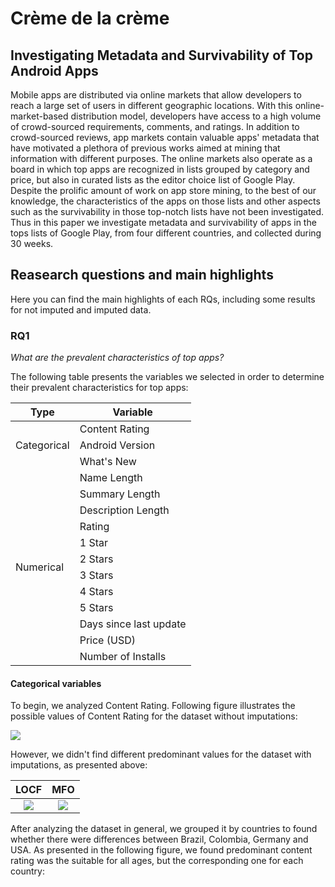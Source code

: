 # Crème de la crème
## Investigating Metadata and Survivability of Top Android Apps 

Mobile apps are distributed via online markets that allow developers to reach a large set of users in different geographic locations. With this online-market-based distribution model, developers have access to a high volume  of crowd-sourced requirements, comments, and ratings. In addition to crowd-sourced reviews, app markets contain valuable apps' metadata that have motivated a plethora of previous works  aimed at mining that information with different purposes. The online markets also operate as a board in which top apps are recognized in lists grouped by category and price, but also in curated lists as the editor choice list of Google Play. Despite the prolific amount of work on app store mining, to the best of our knowledge, the characteristics of the apps on those lists and other aspects such as the survivability in those top-notch lists have not been investigated. Thus in this paper we investigate metadata and survivability of apps in the tops lists of Google Play, from four different countries, and collected during 30 weeks. 


## Reasearch questions and main highlights 
Here you can find the main highlights of each RQs, including some results for not imputed and imputed data.

### RQ1  
_What are the prevalent characteristics of top apps?_

The following table presents the variables we selected in order to determine their prevalent characteristics for top apps:   
  <table>
  <thead>
    <th>Type</th>
    <th>Variable</th>
  </thead>
  <tbody>
    <tr><td rowspan="3">Categorical</td><td>Content Rating</td></tr>
    <tr><td>Android Version</td></tr>
    <tr><td>What's New</td></tr>
    <tr><td rowspan="12">Numerical</td><td>Name Length</td></tr>
    <tr><td>Summary Length</td></tr>
    <tr><td>Description Length</td></tr>
    <tr><td>Rating</td></tr>
    <tr><td>1 Star</td></tr>
    <tr><td>2 Stars</td></tr>
    <tr><td>3 Stars</td></tr>
    <tr><td>4 Stars</td></tr>
    <tr><td>5 Stars</td></tr>
    <tr><td>Days since last update</td></tr>
    <tr><td>Price (USD)</td></tr>
    <td>Number of Installs</td></tr>
  </tbody>
</table>

#### Categorical variables

To begin, we analyzed Content Rating. Following figure illustrates the possible values of Content Rating for the dataset without imputations:

![](/images/content_rating.png)  

However, we didn't find different predominant values for the dataset with imputations, as presented above:

 LOCF  | MFO 
:-------------------------:|:-------------------------:
![](/images/content_rating_locf.png) |![](/images/content_rating_mfo.png)

After analyzing the dataset in general, we grouped it by countries to found whether there were differences between Brazil, Colombia, Germany and USA. As presented in the following figure, we found predominant content rating was the suitable for all ages, but the corresponding one for each country:

<script src="https://cdn.plot.ly/plotly-latest.min.js"></script>
<div id="33e79995-a3f0-4756-8d03-2cbcf2ad3c4e" class="plotly-graph-div" style="height:100%; width:100%;"></div>
<script type="text/javascript">
           window.PLOTLYENV=window.PLOTLYENV || {};
           if (document.getElementById("33e79995-a3f0-4756-8d03-2cbcf2ad3c4e")) {
                    Plotly.newPlot(
                        '33e79995-a3f0-4756-8d03-2cbcf2ad3c4e',
                        [{"name": "('editorChoice', 'br')", "orientation": "h", "type": "bar", "x": [1099, 118, 58, 29], "y": ["All ages", "Rated 12+", "Rated 14+", "Rated 16+"]}, {"name": "('editorChoice', 'co')", "orientation": "h", "type": "bar", "x": [976, 164, 13], "y": ["Everyone", "Teen", "Everyone 10+"]}, {"name": "('editorChoice', 'de')", "orientation": "h", "type": "bar", "x": [1047, 152, 90], "y": ["USK: All ages", "USK: Ages 12+", "USK: Ages 16+"]}, {"name": "('editorChoice', 'us')", "orientation": "h", "type": "bar", "x": [1177, 164, 13], "y": ["Everyone", "Teen", "Everyone 10+"]}, {"name": "('topFree', 'br')", "orientation": "h", "type": "bar", "x": [84768, 6056, 5180, 925, 341, 40, 32], "y": ["All ages", "Rated 14+", "Rated 12+", "Rated 10+", "Rated 16+", "Rated 18+", "Unrated"]}, {"name": "('topFree', 'co')", "orientation": "h", "type": "bar", "x": [83071, 8570, 5031, 1811, 29, 28], "y": ["Everyone", "Teen", "Mature 17+", "Everyone 10+", "Adults only 18+", "Unrated"]}, {"name": "('topFree', 'de')", "orientation": "h", "type": "bar", "x": [83459, 6370, 4312, 3009, 1536, 34], "y": ["USK: All ages", "USK: Ages 12+", "USK: Ages 18+", "USK: Ages 6+", "USK: Ages 16+", "Unrated"]}, {"name": "('topFree', 'us')", "orientation": "h", "type": "bar", "x": [81323, 10510, 5036, 1833, 87, 33], "y": ["Everyone", "Teen", "Mature 17+", "Everyone 10+", "Adults only 18+", "Unrated"]}, {"name": "('topSelling', 'br')", "orientation": "h", "type": "bar", "x": [47251, 1035, 965, 591, 143, 86, 19], "y": ["All ages", "Rated 12+", "Rated 14+", "Rated 10+", "Rated 16+", "Rated 18+", "Unrated"]}, {"name": "('topSelling', 'co')", "orientation": "h", "type": "bar", "x": [76285, 4073, 1641, 1194, 36, 5], "y": ["Everyone", "Teen", "Mature 17+", "Everyone 10+", "Unrated", "Adults only 18+"]}, {"name": "('topSelling', 'de')", "orientation": "h", "type": "bar", "x": [62268, 1849, 909, 730, 310, 17], "y": ["USK: All ages", "USK: Ages 12+", "USK: Ages 6+", "USK: Ages 18+", "USK: Ages 16+", "Unrated"]}, {"name": "('topSelling', 'us')", "orientation": "h", "type": "bar", "x": [66775, 3664, 1472, 1161, 37, 1], "y": ["Everyone", "Teen", "Mature 17+", "Everyone 10+", "Unrated", "Adults only 18+"]}],
                        {"template": {"data": {"bar": [{"error_x": {"color": "#2a3f5f"}, "error_y": {"color": "#2a3f5f"}, "marker": {"line": {"color": "#E5ECF6", "width": 0.5}}, "type": "bar"}], "barpolar": [{"marker": {"line": {"color": "#E5ECF6", "width": 0.5}}, "type": "barpolar"}], "carpet": [{"aaxis": {"endlinecolor": "#2a3f5f", "gridcolor": "white", "linecolor": "white", "minorgridcolor": "white", "startlinecolor": "#2a3f5f"}, "baxis": {"endlinecolor": "#2a3f5f", "gridcolor": "white", "linecolor": "white", "minorgridcolor": "white", "startlinecolor": "#2a3f5f"}, "type": "carpet"}], "choropleth": [{"colorbar": {"outlinewidth": 0, "ticks": ""}, "type": "choropleth"}], "contour": [{"colorbar": {"outlinewidth": 0, "ticks": ""}, "colorscale": [[0.0, "#0d0887"], [0.1111111111111111, "#46039f"], [0.2222222222222222, "#7201a8"], [0.3333333333333333, "#9c179e"], [0.4444444444444444, "#bd3786"], [0.5555555555555556, "#d8576b"], [0.6666666666666666, "#ed7953"], [0.7777777777777778, "#fb9f3a"], [0.8888888888888888, "#fdca26"], [1.0, "#f0f921"]], "type": "contour"}], "contourcarpet": [{"colorbar": {"outlinewidth": 0, "ticks": ""}, "type": "contourcarpet"}], "heatmap": [{"colorbar": {"outlinewidth": 0, "ticks": ""}, "colorscale": [[0.0, "#0d0887"], [0.1111111111111111, "#46039f"], [0.2222222222222222, "#7201a8"], [0.3333333333333333, "#9c179e"], [0.4444444444444444, "#bd3786"], [0.5555555555555556, "#d8576b"], [0.6666666666666666, "#ed7953"], [0.7777777777777778, "#fb9f3a"], [0.8888888888888888, "#fdca26"], [1.0, "#f0f921"]], "type": "heatmap"}], "heatmapgl": [{"colorbar": {"outlinewidth": 0, "ticks": ""}, "colorscale": [[0.0, "#0d0887"], [0.1111111111111111, "#46039f"], [0.2222222222222222, "#7201a8"], [0.3333333333333333, "#9c179e"], [0.4444444444444444, "#bd3786"], [0.5555555555555556, "#d8576b"], [0.6666666666666666, "#ed7953"], [0.7777777777777778, "#fb9f3a"], [0.8888888888888888, "#fdca26"], [1.0, "#f0f921"]], "type": "heatmapgl"}], "histogram": [{"marker": {"colorbar": {"outlinewidth": 0, "ticks": ""}}, "type": "histogram"}], "histogram2d": [{"colorbar": {"outlinewidth": 0, "ticks": ""}, "colorscale": [[0.0, "#0d0887"], [0.1111111111111111, "#46039f"], [0.2222222222222222, "#7201a8"], [0.3333333333333333, "#9c179e"], [0.4444444444444444, "#bd3786"], [0.5555555555555556, "#d8576b"], [0.6666666666666666, "#ed7953"], [0.7777777777777778, "#fb9f3a"], [0.8888888888888888, "#fdca26"], [1.0, "#f0f921"]], "type": "histogram2d"}], "histogram2dcontour": [{"colorbar": {"outlinewidth": 0, "ticks": ""}, "colorscale": [[0.0, "#0d0887"], [0.1111111111111111, "#46039f"], [0.2222222222222222, "#7201a8"], [0.3333333333333333, "#9c179e"], [0.4444444444444444, "#bd3786"], [0.5555555555555556, "#d8576b"], [0.6666666666666666, "#ed7953"], [0.7777777777777778, "#fb9f3a"], [0.8888888888888888, "#fdca26"], [1.0, "#f0f921"]], "type": "histogram2dcontour"}], "mesh3d": [{"colorbar": {"outlinewidth": 0, "ticks": ""}, "type": "mesh3d"}], "parcoords": [{"line": {"colorbar": {"outlinewidth": 0, "ticks": ""}}, "type": "parcoords"}], "pie": [{"automargin": true, "type": "pie"}], "scatter": [{"marker": {"colorbar": {"outlinewidth": 0, "ticks": ""}}, "type": "scatter"}], "scatter3d": [{"line": {"colorbar": {"outlinewidth": 0, "ticks": ""}}, "marker": {"colorbar": {"outlinewidth": 0, "ticks": ""}}, "type": "scatter3d"}], "scattercarpet": [{"marker": {"colorbar": {"outlinewidth": 0, "ticks": ""}}, "type": "scattercarpet"}], "scattergeo": [{"marker": {"colorbar": {"outlinewidth": 0, "ticks": ""}}, "type": "scattergeo"}], "scattergl": [{"marker": {"colorbar": {"outlinewidth": 0, "ticks": ""}}, "type": "scattergl"}], "scattermapbox": [{"marker": {"colorbar": {"outlinewidth": 0, "ticks": ""}}, "type": "scattermapbox"}], "scatterpolar": [{"marker": {"colorbar": {"outlinewidth": 0, "ticks": ""}}, "type": "scatterpolar"}], "scatterpolargl": [{"marker": {"colorbar": {"outlinewidth": 0, "ticks": ""}}, "type": "scatterpolargl"}], "scatterternary": [{"marker": {"colorbar": {"outlinewidth": 0, "ticks": ""}}, "type": "scatterternary"}], "surface": [{"colorbar": {"outlinewidth": 0, "ticks": ""}, "colorscale": [[0.0, "#0d0887"], [0.1111111111111111, "#46039f"], [0.2222222222222222, "#7201a8"], [0.3333333333333333, "#9c179e"], [0.4444444444444444, "#bd3786"], [0.5555555555555556, "#d8576b"], [0.6666666666666666, "#ed7953"], [0.7777777777777778, "#fb9f3a"], [0.8888888888888888, "#fdca26"], [1.0, "#f0f921"]], "type": "surface"}], "table": [{"cells": {"fill": {"color": "#EBF0F8"}, "line": {"color": "white"}}, "header": {"fill": {"color": "#C8D4E3"}, "line": {"color": "white"}}, "type": "table"}]}, "layout": {"annotationdefaults": {"arrowcolor": "#2a3f5f", "arrowhead": 0, "arrowwidth": 1}, "coloraxis": {"colorbar": {"outlinewidth": 0, "ticks": ""}}, "colorscale": {"diverging": [[0, "#8e0152"], [0.1, "#c51b7d"], [0.2, "#de77ae"], [0.3, "#f1b6da"], [0.4, "#fde0ef"], [0.5, "#f7f7f7"], [0.6, "#e6f5d0"], [0.7, "#b8e186"], [0.8, "#7fbc41"], [0.9, "#4d9221"], [1, "#276419"]], "sequential": [[0.0, "#0d0887"], [0.1111111111111111, "#46039f"], [0.2222222222222222, "#7201a8"], [0.3333333333333333, "#9c179e"], [0.4444444444444444, "#bd3786"], [0.5555555555555556, "#d8576b"], [0.6666666666666666, "#ed7953"], [0.7777777777777778, "#fb9f3a"], [0.8888888888888888, "#fdca26"], [1.0, "#f0f921"]], "sequentialminus": [[0.0, "#0d0887"], [0.1111111111111111, "#46039f"], [0.2222222222222222, "#7201a8"], [0.3333333333333333, "#9c179e"], [0.4444444444444444, "#bd3786"], [0.5555555555555556, "#d8576b"], [0.6666666666666666, "#ed7953"], [0.7777777777777778, "#fb9f3a"], [0.8888888888888888, "#fdca26"], [1.0, "#f0f921"]]}, "colorway": ["#636efa", "#EF553B", "#00cc96", "#ab63fa", "#FFA15A", "#19d3f3", "#FF6692", "#B6E880", "#FF97FF", "#FECB52"], "font": {"color": "#2a3f5f"}, "geo": {"bgcolor": "white", "lakecolor": "white", "landcolor": "#E5ECF6", "showlakes": true, "showland": true, "subunitcolor": "white"}, "hoverlabel": {"align": "left"}, "hovermode": "closest", "mapbox": {"style": "light"}, "paper_bgcolor": "white", "plot_bgcolor": "#E5ECF6", "polar": {"angularaxis": {"gridcolor": "white", "linecolor": "white", "ticks": ""}, "bgcolor": "#E5ECF6", "radialaxis": {"gridcolor": "white", "linecolor": "white", "ticks": ""}}, "scene": {"xaxis": {"backgroundcolor": "#E5ECF6", "gridcolor": "white", "gridwidth": 2, "linecolor": "white", "showbackground": true, "ticks": "", "zerolinecolor": "white"}, "yaxis": {"backgroundcolor": "#E5ECF6", "gridcolor": "white", "gridwidth": 2, "linecolor": "white", "showbackground": true, "ticks": "", "zerolinecolor": "white"}, "zaxis": {"backgroundcolor": "#E5ECF6", "gridcolor": "white", "gridwidth": 2, "linecolor": "white", "showbackground": true, "ticks": "", "zerolinecolor": "white"}}, "shapedefaults": {"line": {"color": "#2a3f5f"}}, "ternary": {"aaxis": {"gridcolor": "white", "linecolor": "white", "ticks": ""}, "baxis": {"gridcolor": "white", "linecolor": "white", "ticks": ""}, "bgcolor": "#E5ECF6", "caxis": {"gridcolor": "white", "linecolor": "white", "ticks": ""}}, "title": {"x": 0.05}, "xaxis": {"automargin": true, "gridcolor": "white", "linecolor": "white", "ticks": "", "title": {"standoff": 15}, "zerolinecolor": "white", "zerolinewidth": 2}, "yaxis": {"automargin": true, "gridcolor": "white", "linecolor": "white", "ticks": "", "title": {"standoff": 15}, "zerolinecolor": "white", "zerolinewidth": 2}}}, "title": {"text": "Content Rating"}, "updatemenus": [{"buttons": [{"args": [{"visible": [true, true, true, true, true, true, true, true, true, true, true, true]}], "label": "All", "method": "update"}, {"args": [{"visible": [true, false, false, false, false, false, false, false, false, false, false, false]}], "label": "('editorChoice', 'br')", "method": "update"}, {"args": [{"visible": [false, true, false, false, false, false, false, false, false, false, false, false]}], "label": "('editorChoice', 'co')", "method": "update"}, {"args": [{"visible": [false, false, true, false, false, false, false, false, false, false, false, false]}], "label": "('editorChoice', 'de')", "method": "update"}, {"args": [{"visible": [false, false, false, true, false, false, false, false, false, false, false, false]}], "label": "('editorChoice', 'us')", "method": "update"}, {"args": [{"visible": [false, false, false, false, true, false, false, false, false, false, false, false]}], "label": "('topFree', 'br')", "method": "update"}, {"args": [{"visible": [false, false, false, false, false, true, false, false, false, false, false, false]}], "label": "('topFree', 'co')", "method": "update"}, {"args": [{"visible": [false, false, false, false, false, false, true, false, false, false, false, false]}], "label": "('topFree', 'de')", "method": "update"}, {"args": [{"visible": [false, false, false, false, false, false, false, true, false, false, false, false]}], "label": "('topFree', 'us')", "method": "update"}, {"args": [{"visible": [false, false, false, false, false, false, false, false, true, false, false, false]}], "label": "('topSelling', 'br')", "method": "update"}, {"args": [{"visible": [false, false, false, false, false, false, false, false, false, true, false, false]}], "label": "('topSelling', 'co')", "method": "update"}, {"args": [{"visible": [false, false, false, false, false, false, false, false, false, false, true, false]}], "label": "('topSelling', 'de')", "method": "update"}, {"args": [{"visible": [false, false, false, false, false, false, false, false, false, false, false, true]}], "label": "('topSelling', 'us')", "method": "update"}], "direction": "down", "pad": {"r": 10, "t": 10}, "showactive": true, "x": 0.1, "xanchor": "left", "y": 1.1, "yanchor": "top"}]},
                        {"responsive": true}
                    )
                };               
</script>

Content Rating, grouped by country, possible values for dataset with MFO imputation can be found here: [Content Rating MFO](https://htmlpreview.github.io/?https://github.com/cremedelacremetop/cremedelacreme/blob/gh-pages/htmls/MFO_content_rating_country.html)

Content Rating, grouped by country, possible values for dataset with LOCF imputation can be found here: [Content Rating LOCF](https://htmlpreview.github.io/?https://github.com/cremedelacremetop/cremedelacreme/blob/gh-pages/htmls/LOCF_content_rating_country.html)

Similarly, when analyzing by tops, we analyzed if Top free, Top selling and the Editor choice had differences:

<script src="https://cdn.plot.ly/plotly-latest.min.js"></script>
<div id="51b537f9-a62a-4aa3-9494-c23348ac90b1" class="plotly-graph-div" style="height:100%; width:100%;"></div>
<script type="text/javascript">
           window.PLOTLYENV=window.PLOTLYENV || {};
           if (document.getElementById("51b537f9-a62a-4aa3-9494-c23348ac90b1")) {
           Plotly.newPlot(
           '51b537f9-a62a-4aa3-9494-c23348ac90b1',
           [{"name": "editorChoice", "orientation": "h", "type": "bar", "x": [2153, 1099, 1047, 328, 152, 118, 90, 58, 29, 26], "y": ["Everyone", "All ages", "USK: All ages", "Teen", "USK: Ages 12+", "Rated 12+", "USK: Ages 16+", "Rated 14+", "Rated 16+", "Everyone 10+"]}, {"name": "topFree", "orientation": "h", "type": "bar", "x": [164394, 84768, 83459, 19080, 10067, 6370, 6056, 5180, 4312, 3644, 3009, 1536, 925, 341, 127, 116, 40], "y": ["Everyone", "All ages", "USK: All ages", "Teen", "Mature 17+", "USK: Ages 12+", "Rated 14+", "Rated 12+", "USK: Ages 18+", "Everyone 10+", "USK: Ages 6+", "USK: Ages 16+", "Rated 10+", "Rated 16+", "Unrated", "Adults only 18+", "Rated 18+"]}, {"name": "topSelling", "orientation": "h", "type": "bar", "x": [143060, 62268, 47251, 7737, 3113, 2355, 1849, 1035, 965, 909, 730, 591, 310, 143, 109, 86, 6], "y": ["Everyone", "USK: All ages", "All ages", "Teen", "Mature 17+", "Everyone 10+", "USK: Ages 12+", "Rated 12+", "Rated 14+", "USK: Ages 6+", "USK: Ages 18+", "Rated 10+", "USK: Ages 16+", "Rated 16+", "Unrated", "Rated 18+", "Adults only 18+"]}],
                        {"template": {"data": {"bar": [{"error_x": {"color": "#2a3f5f"}, "error_y": {"color": "#2a3f5f"}, "marker": {"line": {"color": "#E5ECF6", "width": 0.5}}, "type": "bar"}], "barpolar": [{"marker": {"line": {"color": "#E5ECF6", "width": 0.5}}, "type": "barpolar"}], "carpet": [{"aaxis": {"endlinecolor": "#2a3f5f", "gridcolor": "white", "linecolor": "white", "minorgridcolor": "white", "startlinecolor": "#2a3f5f"}, "baxis": {"endlinecolor": "#2a3f5f", "gridcolor": "white", "linecolor": "white", "minorgridcolor": "white", "startlinecolor": "#2a3f5f"}, "type": "carpet"}], "choropleth": [{"colorbar": {"outlinewidth": 0, "ticks": ""}, "type": "choropleth"}], "contour": [{"colorbar": {"outlinewidth": 0, "ticks": ""}, "colorscale": [[0.0, "#0d0887"], [0.1111111111111111, "#46039f"], [0.2222222222222222, "#7201a8"], [0.3333333333333333, "#9c179e"], [0.4444444444444444, "#bd3786"], [0.5555555555555556, "#d8576b"], [0.6666666666666666, "#ed7953"], [0.7777777777777778, "#fb9f3a"], [0.8888888888888888, "#fdca26"], [1.0, "#f0f921"]], "type": "contour"}], "contourcarpet": [{"colorbar": {"outlinewidth": 0, "ticks": ""}, "type": "contourcarpet"}], "heatmap": [{"colorbar": {"outlinewidth": 0, "ticks": ""}, "colorscale": [[0.0, "#0d0887"], [0.1111111111111111, "#46039f"], [0.2222222222222222, "#7201a8"], [0.3333333333333333, "#9c179e"], [0.4444444444444444, "#bd3786"], [0.5555555555555556, "#d8576b"], [0.6666666666666666, "#ed7953"], [0.7777777777777778, "#fb9f3a"], [0.8888888888888888, "#fdca26"], [1.0, "#f0f921"]], "type": "heatmap"}], "heatmapgl": [{"colorbar": {"outlinewidth": 0, "ticks": ""}, "colorscale": [[0.0, "#0d0887"], [0.1111111111111111, "#46039f"], [0.2222222222222222, "#7201a8"], [0.3333333333333333, "#9c179e"], [0.4444444444444444, "#bd3786"], [0.5555555555555556, "#d8576b"], [0.6666666666666666, "#ed7953"], [0.7777777777777778, "#fb9f3a"], [0.8888888888888888, "#fdca26"], [1.0, "#f0f921"]], "type": "heatmapgl"}], "histogram": [{"marker": {"colorbar": {"outlinewidth": 0, "ticks": ""}}, "type": "histogram"}], "histogram2d": [{"colorbar": {"outlinewidth": 0, "ticks": ""}, "colorscale": [[0.0, "#0d0887"], [0.1111111111111111, "#46039f"], [0.2222222222222222, "#7201a8"], [0.3333333333333333, "#9c179e"], [0.4444444444444444, "#bd3786"], [0.5555555555555556, "#d8576b"], [0.6666666666666666, "#ed7953"], [0.7777777777777778, "#fb9f3a"], [0.8888888888888888, "#fdca26"], [1.0, "#f0f921"]], "type": "histogram2d"}], "histogram2dcontour": [{"colorbar": {"outlinewidth": 0, "ticks": ""}, "colorscale": [[0.0, "#0d0887"], [0.1111111111111111, "#46039f"], [0.2222222222222222, "#7201a8"], [0.3333333333333333, "#9c179e"], [0.4444444444444444, "#bd3786"], [0.5555555555555556, "#d8576b"], [0.6666666666666666, "#ed7953"], [0.7777777777777778, "#fb9f3a"], [0.8888888888888888, "#fdca26"], [1.0, "#f0f921"]], "type": "histogram2dcontour"}], "mesh3d": [{"colorbar": {"outlinewidth": 0, "ticks": ""}, "type": "mesh3d"}], "parcoords": [{"line": {"colorbar": {"outlinewidth": 0, "ticks": ""}}, "type": "parcoords"}], "pie": [{"automargin": true, "type": "pie"}], "scatter": [{"marker": {"colorbar": {"outlinewidth": 0, "ticks": ""}}, "type": "scatter"}], "scatter3d": [{"line": {"colorbar": {"outlinewidth": 0, "ticks": ""}}, "marker": {"colorbar": {"outlinewidth": 0, "ticks": ""}}, "type": "scatter3d"}], "scattercarpet": [{"marker": {"colorbar": {"outlinewidth": 0, "ticks": ""}}, "type": "scattercarpet"}], "scattergeo": [{"marker": {"colorbar": {"outlinewidth": 0, "ticks": ""}}, "type": "scattergeo"}], "scattergl": [{"marker": {"colorbar": {"outlinewidth": 0, "ticks": ""}}, "type": "scattergl"}], "scattermapbox": [{"marker": {"colorbar": {"outlinewidth": 0, "ticks": ""}}, "type": "scattermapbox"}], "scatterpolar": [{"marker": {"colorbar": {"outlinewidth": 0, "ticks": ""}}, "type": "scatterpolar"}], "scatterpolargl": [{"marker": {"colorbar": {"outlinewidth": 0, "ticks": ""}}, "type": "scatterpolargl"}], "scatterternary": [{"marker": {"colorbar": {"outlinewidth": 0, "ticks": ""}}, "type": "scatterternary"}], "surface": [{"colorbar": {"outlinewidth": 0, "ticks": ""}, "colorscale": [[0.0, "#0d0887"], [0.1111111111111111, "#46039f"], [0.2222222222222222, "#7201a8"], [0.3333333333333333, "#9c179e"], [0.4444444444444444, "#bd3786"], [0.5555555555555556, "#d8576b"], [0.6666666666666666, "#ed7953"], [0.7777777777777778, "#fb9f3a"], [0.8888888888888888, "#fdca26"], [1.0, "#f0f921"]], "type": "surface"}], "table": [{"cells": {"fill": {"color": "#EBF0F8"}, "line": {"color": "white"}}, "header": {"fill": {"color": "#C8D4E3"}, "line": {"color": "white"}}, "type": "table"}]}, "layout": {"annotationdefaults": {"arrowcolor": "#2a3f5f", "arrowhead": 0, "arrowwidth": 1}, "coloraxis": {"colorbar": {"outlinewidth": 0, "ticks": ""}}, "colorscale": {"diverging": [[0, "#8e0152"], [0.1, "#c51b7d"], [0.2, "#de77ae"], [0.3, "#f1b6da"], [0.4, "#fde0ef"], [0.5, "#f7f7f7"], [0.6, "#e6f5d0"], [0.7, "#b8e186"], [0.8, "#7fbc41"], [0.9, "#4d9221"], [1, "#276419"]], "sequential": [[0.0, "#0d0887"], [0.1111111111111111, "#46039f"], [0.2222222222222222, "#7201a8"], [0.3333333333333333, "#9c179e"], [0.4444444444444444, "#bd3786"], [0.5555555555555556, "#d8576b"], [0.6666666666666666, "#ed7953"], [0.7777777777777778, "#fb9f3a"], [0.8888888888888888, "#fdca26"], [1.0, "#f0f921"]], "sequentialminus": [[0.0, "#0d0887"], [0.1111111111111111, "#46039f"], [0.2222222222222222, "#7201a8"], [0.3333333333333333, "#9c179e"], [0.4444444444444444, "#bd3786"], [0.5555555555555556, "#d8576b"], [0.6666666666666666, "#ed7953"], [0.7777777777777778, "#fb9f3a"], [0.8888888888888888, "#fdca26"], [1.0, "#f0f921"]]}, "colorway": ["#636efa", "#EF553B", "#00cc96", "#ab63fa", "#FFA15A", "#19d3f3", "#FF6692", "#B6E880", "#FF97FF", "#FECB52"], "font": {"color": "#2a3f5f"}, "geo": {"bgcolor": "white", "lakecolor": "white", "landcolor": "#E5ECF6", "showlakes": true, "showland": true, "subunitcolor": "white"}, "hoverlabel": {"align": "left"}, "hovermode": "closest", "mapbox": {"style": "light"}, "paper_bgcolor": "white", "plot_bgcolor": "#E5ECF6", "polar": {"angularaxis": {"gridcolor": "white", "linecolor": "white", "ticks": ""}, "bgcolor": "#E5ECF6", "radialaxis": {"gridcolor": "white", "linecolor": "white", "ticks": ""}}, "scene": {"xaxis": {"backgroundcolor": "#E5ECF6", "gridcolor": "white", "gridwidth": 2, "linecolor": "white", "showbackground": true, "ticks": "", "zerolinecolor": "white"}, "yaxis": {"backgroundcolor": "#E5ECF6", "gridcolor": "white", "gridwidth": 2, "linecolor": "white", "showbackground": true, "ticks": "", "zerolinecolor": "white"}, "zaxis": {"backgroundcolor": "#E5ECF6", "gridcolor": "white", "gridwidth": 2, "linecolor": "white", "showbackground": true, "ticks": "", "zerolinecolor": "white"}}, "shapedefaults": {"line": {"color": "#2a3f5f"}}, "ternary": {"aaxis": {"gridcolor": "white", "linecolor": "white", "ticks": ""}, "baxis": {"gridcolor": "white", "linecolor": "white", "ticks": ""}, "bgcolor": "#E5ECF6", "caxis": {"gridcolor": "white", "linecolor": "white", "ticks": ""}}, "title": {"x": 0.05}, "xaxis": {"automargin": true, "gridcolor": "white", "linecolor": "white", "ticks": "", "title": {"standoff": 15}, "zerolinecolor": "white", "zerolinewidth": 2}, "yaxis": {"automargin": true, "gridcolor": "white", "linecolor": "white", "ticks": "", "title": {"standoff": 15}, "zerolinecolor": "white", "zerolinewidth": 2}}}, "title": {"text": "Content Rating"}, "updatemenus": [{"buttons": [{"args": [{"visible": [true, true, true]}], "label": "All", "method": "update"}, {"args": [{"visible": [true, false, false]}], "label": "editorChoice", "method": "update"}, {"args": [{"visible": [false, true, false]}], "label": "topFree", "method": "update"}, {"args": [{"visible": [false, false, true]}], "label": "topSelling", "method": "update"}], "direction": "down", "pad": {"r": 10, "t": 10}, "showactive": true, "x": 0.1, "xanchor": "left", "y": 1.1, "yanchor": "top"}]},
                        {"responsive": true}
                    )
                };                
</script>


Content Rating, grouped by top, possible values for dataset with MFO imputation can be found here: [Content Rating MFO](https://htmlpreview.github.io/?https://github.com/cremedelacremetop/cremedelacreme/blob/gh-pages/htmls/MFO_content_rating_top.html)

Content Rating, grouped by top, possible values for dataset with LOCF imputation can be found here: [Content Rating LOCF](https://htmlpreview.github.io/?https://github.com/cremedelacremetop/cremedelacreme/blob/gh-pages/htmls/LOCF_content_rating_top.html)

In conclusion, no matter if we are analyzing Top Free, Top selling of Editor choice, the predominant content rating is _Everyone_.

Finally, we grouped by country and top, as depicted in the following figure:

<script src="https://cdn.plot.ly/plotly-latest.min.js"></script>
<div id="33e79995-a3f0-4756-8d03-2cbcf2ad3c4e" class="plotly-graph-div" style="height:100%; width:100%;"></div>
<script type="text/javascript">
           window.PLOTLYENV=window.PLOTLYENV || {};
           if (document.getElementById("33e79995-a3f0-4756-8d03-2cbcf2ad3c4e")) {
           Plotly.newPlot(
           '33e79995-a3f0-4756-8d03-2cbcf2ad3c4e',
                        [{"name": "('editorChoice', 'br')", "orientation": "h", "type": "bar", "x": [1099, 118, 58, 29], "y": ["All ages", "Rated 12+", "Rated 14+", "Rated 16+"]}, {"name": "('editorChoice', 'co')", "orientation": "h", "type": "bar", "x": [976, 164, 13], "y": ["Everyone", "Teen", "Everyone 10+"]}, {"name": "('editorChoice', 'de')", "orientation": "h", "type": "bar", "x": [1047, 152, 90], "y": ["USK: All ages", "USK: Ages 12+", "USK: Ages 16+"]}, {"name": "('editorChoice', 'us')", "orientation": "h", "type": "bar", "x": [1177, 164, 13], "y": ["Everyone", "Teen", "Everyone 10+"]}, {"name": "('topFree', 'br')", "orientation": "h", "type": "bar", "x": [84768, 6056, 5180, 925, 341, 40, 32], "y": ["All ages", "Rated 14+", "Rated 12+", "Rated 10+", "Rated 16+", "Rated 18+", "Unrated"]}, {"name": "('topFree', 'co')", "orientation": "h", "type": "bar", "x": [83071, 8570, 5031, 1811, 29, 28], "y": ["Everyone", "Teen", "Mature 17+", "Everyone 10+", "Adults only 18+", "Unrated"]}, {"name": "('topFree', 'de')", "orientation": "h", "type": "bar", "x": [83459, 6370, 4312, 3009, 1536, 34], "y": ["USK: All ages", "USK: Ages 12+", "USK: Ages 18+", "USK: Ages 6+", "USK: Ages 16+", "Unrated"]}, {"name": "('topFree', 'us')", "orientation": "h", "type": "bar", "x": [81323, 10510, 5036, 1833, 87, 33], "y": ["Everyone", "Teen", "Mature 17+", "Everyone 10+", "Adults only 18+", "Unrated"]}, {"name": "('topSelling', 'br')", "orientation": "h", "type": "bar", "x": [47251, 1035, 965, 591, 143, 86, 19], "y": ["All ages", "Rated 12+", "Rated 14+", "Rated 10+", "Rated 16+", "Rated 18+", "Unrated"]}, {"name": "('topSelling', 'co')", "orientation": "h", "type": "bar", "x": [76285, 4073, 1641, 1194, 36, 5], "y": ["Everyone", "Teen", "Mature 17+", "Everyone 10+", "Unrated", "Adults only 18+"]}, {"name": "('topSelling', 'de')", "orientation": "h", "type": "bar", "x": [62268, 1849, 909, 730, 310, 17], "y": ["USK: All ages", "USK: Ages 12+", "USK: Ages 6+", "USK: Ages 18+", "USK: Ages 16+", "Unrated"]}, {"name": "('topSelling', 'us')", "orientation": "h", "type": "bar", "x": [66775, 3664, 1472, 1161, 37, 1], "y": ["Everyone", "Teen", "Mature 17+", "Everyone 10+", "Unrated", "Adults only 18+"]}],
                        {"template": {"data": {"bar": [{"error_x": {"color": "#2a3f5f"}, "error_y": {"color": "#2a3f5f"}, "marker": {"line": {"color": "#E5ECF6", "width": 0.5}}, "type": "bar"}], "barpolar": [{"marker": {"line": {"color": "#E5ECF6", "width": 0.5}}, "type": "barpolar"}], "carpet": [{"aaxis": {"endlinecolor": "#2a3f5f", "gridcolor": "white", "linecolor": "white", "minorgridcolor": "white", "startlinecolor": "#2a3f5f"}, "baxis": {"endlinecolor": "#2a3f5f", "gridcolor": "white", "linecolor": "white", "minorgridcolor": "white", "startlinecolor": "#2a3f5f"}, "type": "carpet"}], "choropleth": [{"colorbar": {"outlinewidth": 0, "ticks": ""}, "type": "choropleth"}], "contour": [{"colorbar": {"outlinewidth": 0, "ticks": ""}, "colorscale": [[0.0, "#0d0887"], [0.1111111111111111, "#46039f"], [0.2222222222222222, "#7201a8"], [0.3333333333333333, "#9c179e"], [0.4444444444444444, "#bd3786"], [0.5555555555555556, "#d8576b"], [0.6666666666666666, "#ed7953"], [0.7777777777777778, "#fb9f3a"], [0.8888888888888888, "#fdca26"], [1.0, "#f0f921"]], "type": "contour"}], "contourcarpet": [{"colorbar": {"outlinewidth": 0, "ticks": ""}, "type": "contourcarpet"}], "heatmap": [{"colorbar": {"outlinewidth": 0, "ticks": ""}, "colorscale": [[0.0, "#0d0887"], [0.1111111111111111, "#46039f"], [0.2222222222222222, "#7201a8"], [0.3333333333333333, "#9c179e"], [0.4444444444444444, "#bd3786"], [0.5555555555555556, "#d8576b"], [0.6666666666666666, "#ed7953"], [0.7777777777777778, "#fb9f3a"], [0.8888888888888888, "#fdca26"], [1.0, "#f0f921"]], "type": "heatmap"}], "heatmapgl": [{"colorbar": {"outlinewidth": 0, "ticks": ""}, "colorscale": [[0.0, "#0d0887"], [0.1111111111111111, "#46039f"], [0.2222222222222222, "#7201a8"], [0.3333333333333333, "#9c179e"], [0.4444444444444444, "#bd3786"], [0.5555555555555556, "#d8576b"], [0.6666666666666666, "#ed7953"], [0.7777777777777778, "#fb9f3a"], [0.8888888888888888, "#fdca26"], [1.0, "#f0f921"]], "type": "heatmapgl"}], "histogram": [{"marker": {"colorbar": {"outlinewidth": 0, "ticks": ""}}, "type": "histogram"}], "histogram2d": [{"colorbar": {"outlinewidth": 0, "ticks": ""}, "colorscale": [[0.0, "#0d0887"], [0.1111111111111111, "#46039f"], [0.2222222222222222, "#7201a8"], [0.3333333333333333, "#9c179e"], [0.4444444444444444, "#bd3786"], [0.5555555555555556, "#d8576b"], [0.6666666666666666, "#ed7953"], [0.7777777777777778, "#fb9f3a"], [0.8888888888888888, "#fdca26"], [1.0, "#f0f921"]], "type": "histogram2d"}], "histogram2dcontour": [{"colorbar": {"outlinewidth": 0, "ticks": ""}, "colorscale": [[0.0, "#0d0887"], [0.1111111111111111, "#46039f"], [0.2222222222222222, "#7201a8"], [0.3333333333333333, "#9c179e"], [0.4444444444444444, "#bd3786"], [0.5555555555555556, "#d8576b"], [0.6666666666666666, "#ed7953"], [0.7777777777777778, "#fb9f3a"], [0.8888888888888888, "#fdca26"], [1.0, "#f0f921"]], "type": "histogram2dcontour"}], "mesh3d": [{"colorbar": {"outlinewidth": 0, "ticks": ""}, "type": "mesh3d"}], "parcoords": [{"line": {"colorbar": {"outlinewidth": 0, "ticks": ""}}, "type": "parcoords"}], "pie": [{"automargin": true, "type": "pie"}], "scatter": [{"marker": {"colorbar": {"outlinewidth": 0, "ticks": ""}}, "type": "scatter"}], "scatter3d": [{"line": {"colorbar": {"outlinewidth": 0, "ticks": ""}}, "marker": {"colorbar": {"outlinewidth": 0, "ticks": ""}}, "type": "scatter3d"}], "scattercarpet": [{"marker": {"colorbar": {"outlinewidth": 0, "ticks": ""}}, "type": "scattercarpet"}], "scattergeo": [{"marker": {"colorbar": {"outlinewidth": 0, "ticks": ""}}, "type": "scattergeo"}], "scattergl": [{"marker": {"colorbar": {"outlinewidth": 0, "ticks": ""}}, "type": "scattergl"}], "scattermapbox": [{"marker": {"colorbar": {"outlinewidth": 0, "ticks": ""}}, "type": "scattermapbox"}], "scatterpolar": [{"marker": {"colorbar": {"outlinewidth": 0, "ticks": ""}}, "type": "scatterpolar"}], "scatterpolargl": [{"marker": {"colorbar": {"outlinewidth": 0, "ticks": ""}}, "type": "scatterpolargl"}], "scatterternary": [{"marker": {"colorbar": {"outlinewidth": 0, "ticks": ""}}, "type": "scatterternary"}], "surface": [{"colorbar": {"outlinewidth": 0, "ticks": ""}, "colorscale": [[0.0, "#0d0887"], [0.1111111111111111, "#46039f"], [0.2222222222222222, "#7201a8"], [0.3333333333333333, "#9c179e"], [0.4444444444444444, "#bd3786"], [0.5555555555555556, "#d8576b"], [0.6666666666666666, "#ed7953"], [0.7777777777777778, "#fb9f3a"], [0.8888888888888888, "#fdca26"], [1.0, "#f0f921"]], "type": "surface"}], "table": [{"cells": {"fill": {"color": "#EBF0F8"}, "line": {"color": "white"}}, "header": {"fill": {"color": "#C8D4E3"}, "line": {"color": "white"}}, "type": "table"}]}, "layout": {"annotationdefaults": {"arrowcolor": "#2a3f5f", "arrowhead": 0, "arrowwidth": 1}, "coloraxis": {"colorbar": {"outlinewidth": 0, "ticks": ""}}, "colorscale": {"diverging": [[0, "#8e0152"], [0.1, "#c51b7d"], [0.2, "#de77ae"], [0.3, "#f1b6da"], [0.4, "#fde0ef"], [0.5, "#f7f7f7"], [0.6, "#e6f5d0"], [0.7, "#b8e186"], [0.8, "#7fbc41"], [0.9, "#4d9221"], [1, "#276419"]], "sequential": [[0.0, "#0d0887"], [0.1111111111111111, "#46039f"], [0.2222222222222222, "#7201a8"], [0.3333333333333333, "#9c179e"], [0.4444444444444444, "#bd3786"], [0.5555555555555556, "#d8576b"], [0.6666666666666666, "#ed7953"], [0.7777777777777778, "#fb9f3a"], [0.8888888888888888, "#fdca26"], [1.0, "#f0f921"]], "sequentialminus": [[0.0, "#0d0887"], [0.1111111111111111, "#46039f"], [0.2222222222222222, "#7201a8"], [0.3333333333333333, "#9c179e"], [0.4444444444444444, "#bd3786"], [0.5555555555555556, "#d8576b"], [0.6666666666666666, "#ed7953"], [0.7777777777777778, "#fb9f3a"], [0.8888888888888888, "#fdca26"], [1.0, "#f0f921"]]}, "colorway": ["#636efa", "#EF553B", "#00cc96", "#ab63fa", "#FFA15A", "#19d3f3", "#FF6692", "#B6E880", "#FF97FF", "#FECB52"], "font": {"color": "#2a3f5f"}, "geo": {"bgcolor": "white", "lakecolor": "white", "landcolor": "#E5ECF6", "showlakes": true, "showland": true, "subunitcolor": "white"}, "hoverlabel": {"align": "left"}, "hovermode": "closest", "mapbox": {"style": "light"}, "paper_bgcolor": "white", "plot_bgcolor": "#E5ECF6", "polar": {"angularaxis": {"gridcolor": "white", "linecolor": "white", "ticks": ""}, "bgcolor": "#E5ECF6", "radialaxis": {"gridcolor": "white", "linecolor": "white", "ticks": ""}}, "scene": {"xaxis": {"backgroundcolor": "#E5ECF6", "gridcolor": "white", "gridwidth": 2, "linecolor": "white", "showbackground": true, "ticks": "", "zerolinecolor": "white"}, "yaxis": {"backgroundcolor": "#E5ECF6", "gridcolor": "white", "gridwidth": 2, "linecolor": "white", "showbackground": true, "ticks": "", "zerolinecolor": "white"}, "zaxis": {"backgroundcolor": "#E5ECF6", "gridcolor": "white", "gridwidth": 2, "linecolor": "white", "showbackground": true, "ticks": "", "zerolinecolor": "white"}}, "shapedefaults": {"line": {"color": "#2a3f5f"}}, "ternary": {"aaxis": {"gridcolor": "white", "linecolor": "white", "ticks": ""}, "baxis": {"gridcolor": "white", "linecolor": "white", "ticks": ""}, "bgcolor": "#E5ECF6", "caxis": {"gridcolor": "white", "linecolor": "white", "ticks": ""}}, "title": {"x": 0.05}, "xaxis": {"automargin": true, "gridcolor": "white", "linecolor": "white", "ticks": "", "title": {"standoff": 15}, "zerolinecolor": "white", "zerolinewidth": 2}, "yaxis": {"automargin": true, "gridcolor": "white", "linecolor": "white", "ticks": "", "title": {"standoff": 15}, "zerolinecolor": "white", "zerolinewidth": 2}}}, "title": {"text": "Content Rating"}, "updatemenus": [{"buttons": [{"args": [{"visible": [true, true, true, true, true, true, true, true, true, true, true, true]}], "label": "All", "method": "update"}, {"args": [{"visible": [true, false, false, false, false, false, false, false, false, false, false, false]}], "label": "('editorChoice', 'br')", "method": "update"}, {"args": [{"visible": [false, true, false, false, false, false, false, false, false, false, false, false]}], "label": "('editorChoice', 'co')", "method": "update"}, {"args": [{"visible": [false, false, true, false, false, false, false, false, false, false, false, false]}], "label": "('editorChoice', 'de')", "method": "update"}, {"args": [{"visible": [false, false, false, true, false, false, false, false, false, false, false, false]}], "label": "('editorChoice', 'us')", "method": "update"}, {"args": [{"visible": [false, false, false, false, true, false, false, false, false, false, false, false]}], "label": "('topFree', 'br')", "method": "update"}, {"args": [{"visible": [false, false, false, false, false, true, false, false, false, false, false, false]}], "label": "('topFree', 'co')", "method": "update"}, {"args": [{"visible": [false, false, false, false, false, false, true, false, false, false, false, false]}], "label": "('topFree', 'de')", "method": "update"}, {"args": [{"visible": [false, false, false, false, false, false, false, true, false, false, false, false]}], "label": "('topFree', 'us')", "method": "update"}, {"args": [{"visible": [false, false, false, false, false, false, false, false, true, false, false, false]}], "label": "('topSelling', 'br')", "method": "update"}, {"args": [{"visible": [false, false, false, false, false, false, false, false, false, true, false, false]}], "label": "('topSelling', 'co')", "method": "update"}, {"args": [{"visible": [false, false, false, false, false, false, false, false, false, false, true, false]}], "label": "('topSelling', 'de')", "method": "update"}, {"args": [{"visible": [false, false, false, false, false, false, false, false, false, false, false, true]}], "label": "('topSelling', 'us')", "method": "update"}], "direction": "down", "pad": {"r": 10, "t": 10}, "showactive": true, "x": 0.1, "xanchor": "left", "y": 1.1, "yanchor": "top"}]},
                        {"responsive": true}
                    )
                };                
</script>

However, when grouping by country and top in the dataset with imputations, as presented here:

- Content Rating, grouped by country and top, possible values for dataset with MFO imputation can be found here: [Content Rating MFO](https://htmlpreview.github.io/?https://github.com/cremedelacremetop/cremedelacreme/blob/gh-pages/htmls/MFO_content_rating_group.html)

- Content Rating, grouped by country and top, possible values for dataset with LOCF imputation can be found here: [Content Rating LOCF](https://htmlpreview.github.io/?https://github.com/cremedelacremetop/cremedelacreme/blob/gh-pages/htmls/LOCF_content_rating_group.html)

Editor choice in Colombia dissapeared, because it had more than 4 missing weeks. Thus, even when the behavior is the same, predominant content rating is _Everyone_, the group for Colombia and Editor choice is missing, in consequence, we cannot conclude that _Everyone_ is the predominant for all groups.

**Main highlights:** for categorical and some numerical variables, there are no differences across countries. Despite this, regarding rating, amount of stars, number of installs and price, differences are relevant. Predominant characteristics of categorical variables remain the same even if we analyze at top-list or country level, with the exception of _Android version_ for Editor Choice. However, predominant variables of numeric variables change mostly across top lists, in particular when dealing with editor choice, despite this, they also change across countries but at a minor rate. Besides, we can conclude that numerical variables related to _length_ do not show relevant differences, but variables related to _rating_ and _amount of stars_ showed large differences in all the cases, no matter the level (top,-list country or top-list-and-country level). In addition, _price_, _number of installs_ and _days since last update_ vary when different combinations across tops and countries are made. Then, when grouping tops and countries, prevailing characteristics differ.

### RQ2  
_Do top apps' predominant characteristics change over time?_

**Main highlights:** after analyzing the data at different time intervals, we conclude that _content rating_, _Android version_, _name length_, _description length_ and _days since last update_ remain consistent among time. However,  _what's new_, _summary length_ and _price_ tend to evolve mostly at the final weeks of the analysis period. _Number of install_ stabilizes at the end and, lastly, _rating_ changes values constantly.

### RQ3  
_What are the top-list survivability patterns exhibited by the analyzed apps?_

To answer this question for each app we analyzed some survivability events to understand survivability behavior patterns in the analyzed apps for some granularities (Country, top, category). 

#### TLO 
A TLO indicates the number of survivability events for an app.

##### Country 
_TLO(Country)_ distributions by country are all different, except USA and colombia, but all the differences were negligible. As it is possible to se in the next figures all the distributtions were similar between not imputed data and imputations
           
![](/images/TLO_country.png)  

*TLO distribution for each country for not imputed data*

 LOCF | MFO 
:-------------------------:|:-------------------------:
![](/images/TLO_country_LOCF.png) |![](/images/TLO_country_MFO.png)


For not imputed data and imputed data, we got these results:

  Comparision | H0 rejected | Cliff's delta size
:-----------------:|:-----------------:|:-----------------:
  BR vs CO |True | Negligible 
  BR vs DE |True | Negligible 
  BR vs US |True | Negligible 
  CO vs DE |True | Negligible 
  CO vs US |False|  --
  DE vs US |True | Negligible 

##### Top

_TLO(Top)_ distributions by top are all different and no difference was considerable. In the next figures you can it is possible to see the TLO distribution by top and for each dataset (not imputed and imputed dataset), as we pointed out, there is no significant differences  between each image,

![](/images/TLO_top.png)  
*TLO distribution by top-list for not imputed data*

 LOCF  | MFO 
:-------------------------:|:-------------------------:
![](/images/TLO_top_LOCF.png) |![](/images/TLO_top_MFO.png)

When we compared each pair of distributions with the respective comparisons, we found that all were different. These results are presented in the next table. It is worth mention that for the imputed data and not imputed data we obtain the same results. 


  Comparision | H0 rejected | Cliff's delta size
:-----------------:|:-----------------:|:-----------------:
  Top selling vs Top free |True | Small 
  Top selling vs Editor's choice |True | Medium 
 Top free vs Editor's choice |True | Small 
 
 

#### EST and  TBSE
A EST is the duration of each TLO event, while A TBSE is the time between two consecutive TLO events. In the next subsections it is possible to see the results for each aggregations and event. In addition, we present the result for the imputed and not imputed data. 

##### Country 
In the next figure it is possible to see EST and TBSE by country. For TSE its important to point out that some apps stayed 30 consecutive weeks in a top-list and in the opposite another apps only stayed for a single week. Conserning TBSE, some apps left the top for a single week (TBSE=1), while some apps had the opposite behavior and left a top for 28 weeks. 

![](/images/country_event.png)  
*EST and TBSE distribution by Country for not imputed data*

 LOCF  | MFO 
:-------------------------:|:-------------------------:
![](/images/country_event_LOCF.png) |![](/images/country_event_MFO.png)


##### Top
When analysing EST and TBSE events by top-list, we found that Editor's choice is a distributions that behaves way different than the other two. This behaviour was the same across the three approaches (imputed data). 

![](/images/top_events.png)  
*EST and TBSE distribution by top-list for not imputed data*

 LOCF  | MFO 
:-------------------------:|:-------------------------:
![](/images/top_events_LOCF.png) |![](/images/top_events_MFO.png)

This differences  also corroborated that these distributions were statistically significant and were not trivial, excepting _TBSE(Top selling)_ vs _TBSE(Top free)_. In fact the dissimilarities that involved Editor's choice were medium or large. 

  Event | Comparision | H0 rejected | Cliff's delta size
:-----------------:|:-----------------:|:-----------------:|:-----------------:
TSE|  Top selling vs Top free |True | Small 
TSE|   Top selling vs Editor's choice |True | Large 
TSE| Top free vs Editor's choice |True | Large 
TBSE|  Top selling vs Top free |True | Negligible 
TBSE|   Top selling vs Editor's choice |True | Medium 
TBSE| Top free vs Editor's choice |True | Medium 
 
##### Category
When analysing by category we found that for **_EST_** by category we dound that _Dating_ Category was the distribution that had the greatest number of non trivial differences with other categories a total of 25. For simplification we used a heatmap and we only ilustrated the first diagonal, because is redundant the other half. 


![](/images/EST_category.png)  
*EST distribution by category for not imputed data*

 LOCF  | MFO 
:-------------------------:|:-------------------------:
![](/images/EST_category_LOCF.png) |![](/images/EST_category_MFO.png)


**Main highlights:**  taking into account different survivability events can help us to understand some behaviors of the apps in the studied time. For instance, (i) Editor’s choice is the most stable and less diverse top list: it has the lowest number of apps being at the list and the highest survival times;  (ii) between the countries, the events’ distributions can differ but the effect size, in most cases, is trivial (delta<0.2); (iii) if an app returns after leaving a top list, it has a smaller time window for Editor’s choice than for the other tops to do it; (iv) analyzing these events by category show that the differences in the distribution events are, in majority, negligible
